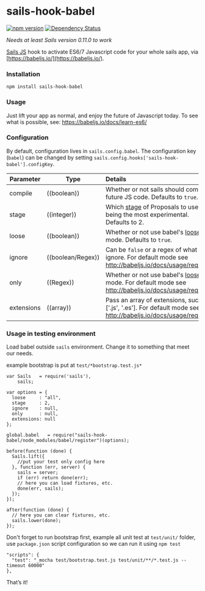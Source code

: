 # sails-hook-babel
[![npm version](https://badge.fury.io/js/sails-hook-babel.svg)](https://npmjs.org/package/sails-hook-babel) [![Dependency Status](https://img.shields.io/david/artificialio/sails-hook-babel.svg?style=flat)](https://david-dm.org/artificialio/sails-hook-babel)

*Needs at least Sails version 0.11.0 to work*

[Sails JS](http://sailsjs.org) hook to activate ES6/7 Javascript code for your whole sails app, via [https://babeljs.io/](https://babeljs.io/).

### Installation

`npm install sails-hook-babel`

### Usage

Just lift your app as normal, and enjoy the future of Javascript today. To see what is possible, see: https://babeljs.io/docs/learn-es6/

### Configuration

By default, configuration lives in `sails.config.babel`.  The configuration key (`babel`) can be changed by setting `sails.config.hooks['sails-hook-babel'].configKey`.

Parameter      | Type                | Details
-------------- | ------------------- |:---------------------------------
compile        | ((boolean)) | Whether or not sails should compile future JS code.  Defaults to `true`.
stage   | ((integer)) | Which [stage](http://babeljs.io/docs/usage/experimental/) of Proposals to use 0 being the most experimental.  Defaults to 2.
loose          | ((boolean)) | Whether or not use babel's [loose](http://babeljs.io/docs/usage/loose/) mode.  Defaults to `true`.
ignore          | ((boolean/Regex)) | Can be `false` or a regex of what to ignore. For default mode see http://babeljs.io/docs/usage/require/
only          | ((Regex)) | Whether or not use babel's [loose](http://babeljs.io/docs/usage/loose/) mode. For default mode see http://babeljs.io/docs/usage/require/
extensions          | ((array)) | Pass an array of extensions, such as ['.js', '.es'].  For default mode see http://babeljs.io/docs/usage/require/

### Usage in testing environment

Load babel outside `sails` environment. Change it to something that meet our needs.

example bootstrap is put at `test/*bootstrap.test.js*`
```
var Sails   = require('sails'),
    sails;

var options = {
  loose     : "all",
  stage     : 2,
  ignore    : null,
  only      : null,
  extensions: null
};

global.babel   = require("sails-hook-babel/node_modules/babel/register")(options);

before(function (done) {
  Sails.lift({
    //put your test only config here
  }, function (err, server) {
    sails = server;
    if (err) return done(err);
    // here you can load fixtures, etc.
    done(err, sails);
  });
});

after(function (done) {
  // here you can clear fixtures, etc.
  sails.lower(done);
});
```

Don't forget to run bootstrap first, example all unit test at `test/unit/` folder, use `package.json` script configuration so we can run it using `npm test`
```
"scripts": {
  "test": "_mocha test/bootstrap.test.js test/unit/**/*.test.js --timeout 60000"
},
```

That&rsquo;s it!
